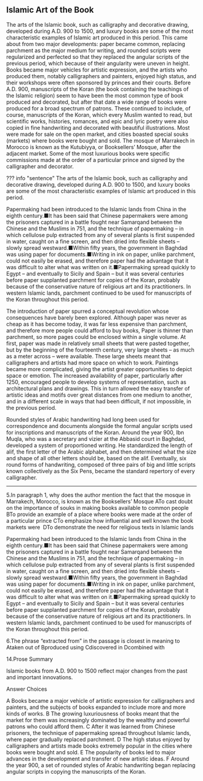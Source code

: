 ## Islamic Art of the Book

The arts of the Islamic book, such as calligraphy and decorative drawing, developed during A.D. 900 to 1500, and luxury books are some of the most characteristic examples of Islamic art produced in this period. This came about from two major developments: paper became common, replacing parchment as the major medium for writing, and rounded scripts were regularized and perfected so that they replaced the angular scripts of the previous period, which because of their angularity were uneven in height. Books became major vehicles for artistic expression, and the artists who produced them, notably calligraphers and painters, enjoyed high status, and their workshops were often sponsored by princes and their courts. Before A.D. 900, manuscripts of the Koran (the book containing the teachings of the Islamic religion) seem to have been the most common type of book produced and decorated, but after that date a wide range of books were produced for a broad spectrum of patrons. These continued to include, of course, manuscripts of the Koran, which every Muslim wanted to read, but scientific works, histories, romances, and epic and lyric poetry were also copied in fine handwriting and decorated with beautiful illustrations. Most were made for sale on the open market, and cities boasted special souks (markets) where books were bought and sold. The mosque of Marrakech in Morocco is known as the Kutubiyya, or Booksellers’ Mosque, after the adjacent market. Some of the most luxurious books were specific commissions made at the order of a particular prince and signed by the calligrapher and decorator.

??? info "sentence"
    The arts of the Islamic book, such as calligraphy and decorative drawing, developed during A.D. 900 to 1500, and luxury books are some of the most characteristic examples of Islamic art produced in this period.

Papermaking had been introduced to the Islamic lands from China in the eighth century.■It has been said that Chinese papermakers were among the prisoners captured in a battle fought near Samarqand between the Chinese and the Muslims in 751, and the technique of papermaking – in which cellulose pulp extracted from any of several plants is first suspended in water, caught on a fine screen, and then dried into flexible sheets – slowly spread westward.■Within fifty years, the government in Baghdad was using paper for documents.■Writing in ink on paper, unlike parchment, could not easily be erased, and therefore paper had the advantage that it was difficult to alter what was written on it.■Papermaking spread quickly to Egypt – and eventually to Sicily and Spain – but it was several centuries before paper supplanted parchment for copies of the Koran, probably because of the conservative nature of religious art and its practitioners. In western Islamic lands, parchment continued to be used for manuscripts of the Koran throughout this period.

The introduction of paper spurred a conceptual revolution whose consequences have barely been explored. Although paper was never as cheap as it has become today, it was far less expensive than parchment, and therefore more people could afford to buy books, Paper is thinner than parchment, so more pages could be enclosed within a single volume. At first, paper was made in relatively small sheets that were pasted together, but by the beginning of the fourteenth century, very large sheets – as much as a meter across – were available. These large sheets meant that calligraphers and artists had more space on which to work. Paintings became more complicated, giving the artist greater opportunities to depict space or emotion. The increased availability of paper, particularly after 1250, encouraged people to develop systems of representation, such as architectural plans and drawings. This in turn allowed the easy transfer of artistic ideas and motifs over great distances from one medium to another, and in a different scale in ways that had been difficult, if not impossible, in the previous period.

Rounded styles of Arabic handwriting had long been used for correspondence and documents alongside the formal angular scripts used for inscriptions and manuscripts of the Koran. Around the year 900, Ibn Muqla, who was a secretary and vizier at the Abbasid court in Baghdad, developed a system of proportioned writing. He standardized the length of alif, the first letter of the Arabic alphabet, and then determined what the size and shape of all other letters should be, based on the alif. Eventually, six round forms of handwriting, composed of three pairs of big and little scripts known collectively as the Six Pens, became the standard repertory of every calligrapher.

----

5.In paragraph 1, why does the author mention the fact that the mosque in Marrakech, Morocco, is known as the Booksellers’ Mosque
ATo cast doubt on the importance of souks in making books available to common people BTo provide an example of a place where books were made at the order of a particular prince CTo emphasize how influential and well known the book markets were  DTo demonstrate the need for religious texts in Islamic lands

Papermaking had been introduced to the Islamic lands from China in the eighth century.■It has been said that Chinese papermakers were among the prisoners captured in a battle fought near Samarqand between the Chinese and the Muslims in 751, and the technique of papermaking – in which cellulose pulp extracted from any of several plants is first suspended in water, caught on a fine screen, and then dried into flexible sheets – slowly spread westward.■Within fifty years, the government in Baghdad was using paper for documents.■Writing in ink on paper, unlike parchment, could not easily be erased, and therefore paper had the advantage that it was difficult to alter what was written on it.■Papermaking spread quickly to Egypt – and eventually to Sicily and Spain – but it was several centuries before paper supplanted parchment for copies of the Koran, probably because of the conservative nature of religious art and its practitioners. In western Islamic lands, parchment continued to be used for manuscripts of the Koran throughout this period.

6.The phrase “extracted from” in the passage is closest in meaning to
Ataken out of Bproduced using Cdiscovered in Dcombined with

14.Prose Summary

Islamic books from A.D. 900 to 1500 reflect major changes from the past and important innovations.

Answer Choices

A Books became a major vehicle of artistic expression for calligraphers and painters, and the subjects of books expanded to include more and more kinds of works. B The growing luxuriousness of books meant that the market for them was increasingly dominated by the wealthy and powerful patrons who could afford them. C After it was learned from Chinese prisoners, the technique of papermaking spread throughout Islamic lands, where paper gradually replaced parchment. D The high status enjoyed by calligraphers and artists made books extremely popular in the cities where books were bought and sold. E The popularity of books led to major advances in the development and transfer of new artistic ideas. F Around the year 900, a set of rounded styles of Arabic handwriting began replacing angular scripts in copying the manuscripts of the Koran.